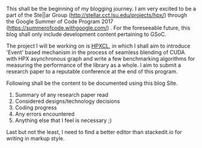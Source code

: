 This shall be the beginning of my blogging journey. I am very excited to be a part of the Ste\|\|ar Group (http://stellar.cct.lsu.edu/projects/hpx/) through the Google Summer of Code Program 2017 (https://summerofcode.withgoogle.com/) . For the foreseeable future, this blog shall only include development content pertaining to GSoC.

The project I will be working on is [HPXCL](https://github.com/STEllAR-GROUP/hpxcl), in which I shall aim to introduce 'Event' based mechanism in the process of seamless blending of CUDA with HPX asynchronous graph and write a few benchmarking algorithms for measuring the performance of the library as a whole. I aim to submit a research paper to a reputable conference at the end of this program.

Following shall be the content to be documented using this blog Site.
1. Summary of any research paper read
2. Considered designs/technology decisions
3. Coding progress
4. Any errors encountered
5. Anything else that I feel is necessary ;)

Last but not the least, I need to find a better editor than stackedit.io for writing in markup style.